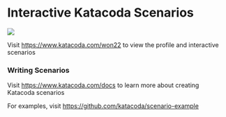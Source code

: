 # Interactive Katacoda Scenarios

[![](http://shields.katacoda.com/katacoda/won22/count.svg)](https://www.katacoda.com/won22 "Get your profile on Katacoda.com")

Visit https://www.katacoda.com/won22 to view the profile and interactive scenarios

### Writing Scenarios
Visit https://www.katacoda.com/docs to learn more about creating Katacoda scenarios

For examples, visit https://github.com/katacoda/scenario-example
